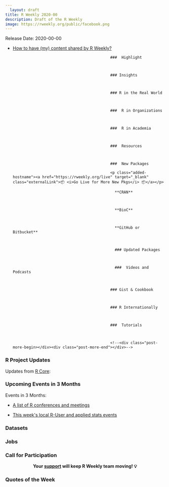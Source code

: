 ```yaml
---
  layout: draft
title: R Weekly 2020-00
description: Draft of the R Weekly
image: https://rweekly.org/public/facebook.png
---
```

  
  Release Date: 2020-00-00

+ [How to have (my) content shared by R Weekly?](https://github.com/rweekly/rweekly.org#how-to-have-my-content-shared-by-r-weekly)
                                                 
                                                 
                                                 ###  Highlight
                                                 
                                                 
                                                 
                                                 ### Insights
                                                 
                                                 
                                                 
                                                 ### R in the Real World
                                                 
                                                 
                                                 
                                                 ###  R in Organizations
                                                 
                                                 
                                                 
                                                 ###  R in Academia
                                                 
                                                 
                                                 
                                                 ###  Resources
                                                 
                                                 
                                                 
                                                 ###  New Packages
                                                 
                                                 <p class="added-hostname"><a href="https://rweekly.org/live" target="_blank" class="externalLink">📦 <i>Go Live for More New Pkgs</i> 📦</a></p>
                                                   
                                                   **CRAN**
                                                   
                                                   
                                                   
                                                   **BioC**
                                                   
                                                   
                                                   
                                                   **GitHub or Bitbucket**
                                                   
                                                   
                                                   
                                                   ### Updated Packages
                                                   
                                                   
                                                   
                                                   ###  Videos and Podcasts
                                                   
                                                   
                                                   
                                                 ### Gist & Cookbook
                                                 
                                                 
                                                 
                                                 ### R Internationally
                                                 
                                                 
                                                 
                                                 ###  Tutorials
                                                 
                                                 
                                                 
                                                 <!--<div class="post-more-begin></div><div class="post-more-end"></div>-->

###  R Project Updates

Updates from [R Core](http://developer.r-project.org/blosxom.cgi/R-devel/NEWS):


###  Upcoming Events in 3 Months

Events in 3 Months:


+ [A list of R conferences and meetings](https://jumpingrivers.github.io/meetingsR/events.html)

+ [This week's local R-User and applied stats events](https://community.rstudio.com/c/irl)


### Datasets

### Jobs




###  Call for Participation


<p class="hide-support added-hostname support-rweekly" style="text-align: center;font-weight: bold;">Your <a class="non-visited externalLink" href="https://www.patreon.com/rweekly" onclick="pas(this)">support</a> will keep R Weekly team moving! 💡</p>

###  Quotes of the Week